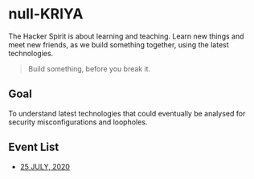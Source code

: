 # null-KRIYA

<p>The Hacker Spirit is about learning and teaching. Learn new things and meet new friends, as we build something together, using the latest technologies.</p>

> Build something, before you break it.

## Goal

To understand latest technologies that could eventually be analysed for security misconfigurations and loopholes.

## Event List

* [25 JULY, 2020](25JUL2020/README.md)